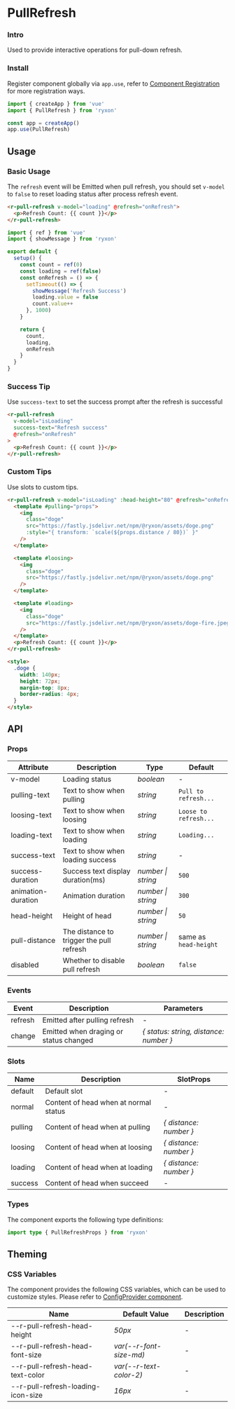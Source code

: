 # PullRefresh

### Intro

Used to provide interactive operations for pull-down refresh.

### Install

Register component globally via `app.use`, refer to [Component Registration](#/en-US/advanced-usage#zu-jian-zhu-ce) for more registration ways.

```js
import { createApp } from 'vue'
import { PullRefresh } from 'ryxon'

const app = createApp()
app.use(PullRefresh)
```

## Usage

### Basic Usage

The `refresh` event will be Emitted when pull refresh, you should set `v-model` to `false` to reset loading status after process refresh event.

```html
<r-pull-refresh v-model="loading" @refresh="onRefresh">
  <p>Refresh Count: {{ count }}</p>
</r-pull-refresh>
```

```js
import { ref } from 'vue'
import { showMessage } from 'ryxon'

export default {
  setup() {
    const count = ref(0)
    const loading = ref(false)
    const onRefresh = () => {
      setTimeout(() => {
        showMessage('Refresh Success')
        loading.value = false
        count.value++
      }, 1000)
    }

    return {
      count,
      loading,
      onRefresh
    }
  }
}
```

### Success Tip

Use `success-text` to set the success prompt after the refresh is successful

```html
<r-pull-refresh
  v-model="isLoading"
  success-text="Refresh success"
  @refresh="onRefresh"
>
  <p>Refresh Count: {{ count }}</p>
</r-pull-refresh>
```

### Custom Tips

Use slots to custom tips.

```html
<r-pull-refresh v-model="isLoading" :head-height="80" @refresh="onRefresh">
  <template #pulling="props">
    <img
      class="doge"
      src="https://fastly.jsdelivr.net/npm/@ryxon/assets/doge.png"
      :style="{ transform: `scale(${props.distance / 80})` }"
    />
  </template>

  <template #loosing>
    <img
      class="doge"
      src="https://fastly.jsdelivr.net/npm/@ryxon/assets/doge.png"
    />
  </template>

  <template #loading>
    <img
      class="doge"
      src="https://fastly.jsdelivr.net/npm/@ryxon/assets/doge-fire.jpeg"
    />
  </template>
  <p>Refresh Count: {{ count }}</p>
</r-pull-refresh>

<style>
  .doge {
    width: 140px;
    height: 72px;
    margin-top: 8px;
    border-radius: 4px;
  }
</style>
```

## API

### Props

| Attribute | Description | Type | Default |
| --- | --- | --- | --- |
| v-model | Loading status | _boolean_ | - |
| pulling-text | Text to show when pulling | _string_ | `Pull to refresh...` |
| loosing-text | Text to show when loosing | _string_ | `Loose to refresh...` |
| loading-text | Text to show when loading | _string_ | `Loading...` |
| success-text | Text to show when loading success | _string_ | - |
| success-duration | Success text display duration(ms) | _number \| string_ | `500` |
| animation-duration | Animation duration | _number \| string_ | `300` |
| head-height | Height of head | _number \| string_ | `50` |
| pull-distance | The distance to trigger the pull refresh | _number \| string_ | same as `head-height` |
| disabled | Whether to disable pull refresh | _boolean_ | `false` |

### Events

| Event | Description | Parameters |
| --- | --- | --- |
| refresh | Emitted after pulling refresh | - |
| change | Emitted when draging or status changed | _{ status: string, distance: number }_ |

### Slots

| Name    | Description                           | SlotProps              |
| ------- | ------------------------------------- | ---------------------- |
| default | Default slot                          | -                      |
| normal  | Content of head when at normal status | -                      |
| pulling | Content of head when at pulling       | _{ distance: number }_ |
| loosing | Content of head when at loosing       | _{ distance: number }_ |
| loading | Content of head when at loading       | _{ distance: number }_ |
| success | Content of head when succeed          | -                      |

### Types

The component exports the following type definitions:

```ts
import type { PullRefreshProps } from 'ryxon'
```

## Theming

### CSS Variables

The component provides the following CSS variables, which can be used to customize styles. Please refer to [ConfigProvider component](#/en-US/config-provider).

| Name                               | Default Value           | Description |
| ---------------------------------- | ----------------------- | ----------- |
| --r-pull-refresh-head-height       | _50px_                  | -           |
| --r-pull-refresh-head-font-size    | _var(--r-font-size-md)_ | -           |
| --r-pull-refresh-head-text-color   | _var(--r-text-color-2)_ | -           |
| --r-pull-refresh-loading-icon-size | _16px_                  | -           |
